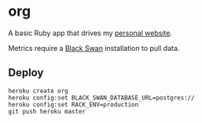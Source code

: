 # org

A basic Ruby app that drives my [personal website](http://brandur.org).

Metrics require a [Black Swan](https://github.com/brandur/black-swan) installation to pull data.

## Deploy

```
heroku create org
heroku config:set BLACK_SWAN_DATABASE_URL=postgres://
heroku config:set RACK_ENV=production
git push heroku master
```
